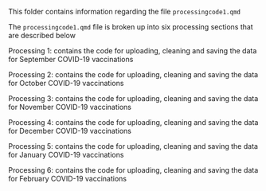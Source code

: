This folder contains information regarding the file `processingcode1.qmd`

The `processingcode1.qmd` file is broken up into six processing sections that are described below

Processing 1: contains the code for uploading, cleaning and saving the data for September COVID-19 vaccinations 


Processing 2: contains the code for uploading, cleaning and saving the data for October COVID-19 vaccinations 


Processing 3: contains the code for uploading, cleaning and saving the data for November COVID-19 vaccinations 


Processing 4: contains the code for uploading, cleaning and saving the data for December COVID-19 vaccinations 


Processing 5: contains the code for uploading, cleaning and saving the data for January COVID-19 vaccinations 


Processing 6: contains the code for uploading, cleaning and saving the data for February COVID-19 vaccinations 
